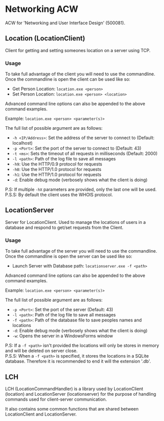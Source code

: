 # Networking ACW

ACW for 'Networking and User Interface Design' (500081).

## Location (LocationClient)

Client for getting and setting someones location on a server using TCP.

### Usage

To take full advantage of the client you will need to use the commandline.  
Once the commandline is open the client can be used like so:

- Get Person Location: `location.exe <person>`
- Set Person Location: `location.exe <person> <location>`

Advanced command line options can also be appended to the above command
examples.

Example: `location.exe <person> <parameter(s)>`

The full list of possible argument are as follows:

- `-h <IP/Address>`: Set the address of the server to connect to (Default: localhost)
- `-p <Port>`: Set the port of the server to connect to (Default: 43)
- `-t <ms>`: Sets the timeout of all requests in milliseconds (Default: 2000)
- `-l <path>`: Path of the log file to save all messages
- `-h9`: Use the HTTP/0.9 protocol for requests
- `-h0`: Use the HTTP/1.0 protocol for requests
- `-h1`: Use the HTTP/1.0 protocol for requests
- `-d`: Enable debug mode (verbosely shows what the client is doing)

P.S: If multiple `-hX` parameters are provided, only the last one will be used.  
P.S.S: By default the client uses the WHOIS protocol.

## LocationServer

Server for LocationClient. Used to manage the locations of users in a database
and respond to get/set requests from the Client.

### Usage

To take full advantage of the server you will need to use the commandline.  
Once the commandline is open the server can be used like so:

- Launch Server with Database path: `locationserver.exe -f <path>`

Advanced command line options can also be appended to the above command
examples.

Example: `location.exe <person> <parameter(s)>`

The full list of possible argument are as follows:

- `-p <Port>`: Set the port of the server (Default: 43)
- `-l <path>`: Path of the log file to save all messages
- `-f <path>`: Path of the database file to save peoples names and locations
- `-d`: Enable debug mode (verbosely shows what the client is doing)
- `-w`: Opens the server in a WindowsForms window

P.S: If a `-f <path>` isn't provided the locations will only be stores in memory
and will be deleted on server close.  
P.S.S: When a `-f <path>` is specified, it stores the locations in a SQLite
database. Therefore it is recommended to end it will the extension '.db'.

## LCH

LCH (LocationCommandHandler) is a library used by LocationClient (location) and
LocationServer (locationserver) for the purpose of
handling commands used for client-server communication.

It also contains some common functions that are shared between LocationClient
and LocationServer.
